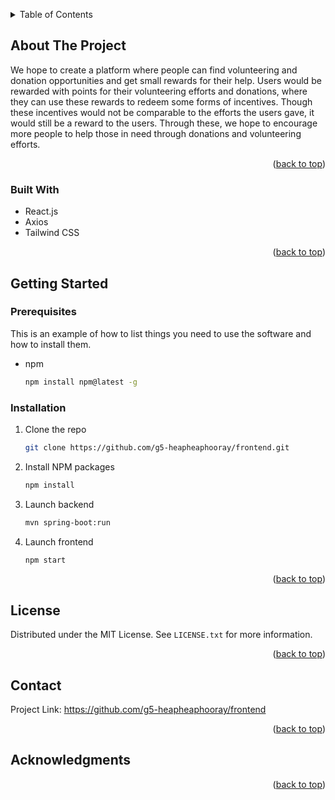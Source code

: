 <a id="readme-top"></a>
<details>
  <summary>Table of Contents</summary>
  <ol>
    <li>
      <a href="#about-the-project">About The Project</a>
      <ul>
        <li><a href="#built-with">Built With</a></li>
      </ul>
    </li>
    <li>
      <a href="#getting-started">Getting Started</a>
      <ul>
        <li><a href="#prerequisites">Prerequisites</a></li>
        <li><a href="#installation">Installation</a></li>
      </ul>
    </li>
    <li><a href="#usage">Usage</a></li>
    <li><a href="#roadmap">Roadmap</a></li>
    <li><a href="#contributing">Contributing</a></li>
    <li><a href="#license">License</a></li>
    <li><a href="#contact">Contact</a></li>
    <li><a href="#acknowledgments">Acknowledgments</a></li>
  </ol>
</details>



<!-- ABOUT THE PROJECT -->
## About The Project

We hope to create a platform where people can find volunteering and donation opportunities and get small rewards for their help. Users would be rewarded with points for their volunteering efforts and donations, where they can use these rewards to redeem some forms of incentives. Though these incentives would not be comparable to the efforts the users gave, it would still be a reward to the users. Through these, we hope to encourage more people to help those in need through donations and volunteering efforts.


<p align="right">(<a href="#readme-top">back to top</a>)</p>



### Built With

* React.js
* Axios
* Tailwind CSS


<p align="right">(<a href="#readme-top">back to top</a>)</p>



<!-- GETTING STARTED -->
## Getting Started

### Prerequisites

This is an example of how to list things you need to use the software and how to install them.
* npm
  ```sh
  npm install npm@latest -g
  ```

### Installation

1. Clone the repo
   ```sh
   git clone https://github.com/g5-heapheaphooray/frontend.git
   ```
2. Install NPM packages
   ```sh
   npm install
   ```
3. Launch backend
   ```sh
   mvn spring-boot:run
   ```
4. Launch frontend
    ```sh
   npm start
   ```

<p align="right">(<a href="#readme-top">back to top</a>)</p>








<!-- LICENSE -->
## License

Distributed under the MIT License. See `LICENSE.txt` for more information.

<p align="right">(<a href="#readme-top">back to top</a>)</p>



<!-- CONTACT -->
## Contact

Project Link: https://github.com/g5-heapheaphooray/frontend

<p align="right">(<a href="#readme-top">back to top</a>)</p>



<!-- ACKNOWLEDGMENTS -->
## Acknowledgments



<p align="right">(<a href="#readme-top">back to top</a>)</p>